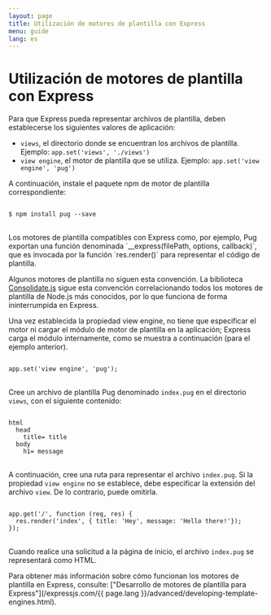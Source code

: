 ```yaml
---
layout: page
title: Utilización de motores de plantilla con Express
menu: guide
lang: es
---
```


# Utilización de motores de plantilla con Express

Para que Express pueda representar archivos de plantilla, deben establecerse los siguientes valores de aplicación:

* `views`, el directorio donde se encuentran los archivos de plantilla. Ejemplo: `app.set('views', './views')`
* `view engine`, el motor de plantilla que se utiliza. Ejemplo: `app.set('view engine', 'pug')`

A continuación, instale el paquete npm de motor de plantilla correspondiente:

<pre>
<code class="language-sh" translate="no">
$ npm install pug --save
</code>
</pre>

<div class="doc-box doc-notice" markdown="1">
Los motores de plantilla compatibles con Express como, por ejemplo, Pug exportan una función denominada `__express(filePath, options, callback)`, que es invocada por la función `res.render()` para representar el código de plantilla.

Algunos motores de plantilla no siguen esta convención. La biblioteca [Consolidate.js](https://www.npmjs.org/package/consolidate) sigue esta convención correlacionando todos los motores de plantilla de Node.js más conocidos, por lo que funciona de forma ininterrumpida en Express.
</div>

Una vez establecida la propiedad view engine, no tiene que especificar el motor ni cargar el módulo de motor de plantilla en la aplicación; Express carga el módulo internamente, como se muestra a continuación (para el ejemplo anterior).

<pre>
<code class="language-javascript" translate="no">
app.set('view engine', 'pug');
</code>
</pre>

Cree un archivo de plantilla Pug denominado `index.pug` en el directorio `views`, con el siguiente contenido:

<pre>
<code class="language-javascript" translate="no">
html
  head
    title= title
  body
    h1= message
</code>
</pre>

A continuación, cree una ruta para representar el archivo `index.pug`. Si la propiedad `view engine` no se establece, debe especificar la extensión del archivo `view`. De lo contrario, puede omitirla.

<pre>
<code class="language-javascript" translate="no">
app.get('/', function (req, res) {
  res.render('index', { title: 'Hey', message: 'Hello there!'});
});
</code>
</pre>

Cuando realice una solicitud a la página de inicio, el archivo `index.pug` se representará como HTML.

Para obtener más información sobre cómo funcionan los motores de plantilla en Express, consulte: ["Desarrollo de motores de plantilla para Express"](/expressjs.com/{{ page.lang }}/advanced/developing-template-engines.html).
